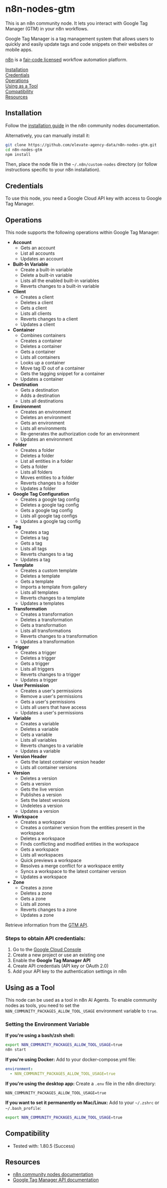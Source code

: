 # n8n-nodes-gtm  

This is an n8n community node. It lets you interact with Google Tag Manager (GTM) in your n8n workflows.  

Google Tag Manager is a tag management system that allows users to quickly and easily update tags and code snippets on their websites or mobile apps.  

[n8n](https://n8n.io/) is a [fair-code licensed](https://docs.n8n.io/reference/license/) workflow automation platform.  

[Installation](#installation)  
[Credentials](#credentials)    
[Operations](#operations)   
[Using as a Tool](#using-as-a-tool)  
[Compatibility](#compatibility)  
[Resources](#resources)  

## Installation  

Follow the [installation guide](https://docs.n8n.io/integrations/community-nodes/installation/) in the n8n community nodes documentation.  

Alternatively, you can manually install it:  

```sh  
git clone https://github.com/elevate-agency-data/n8n-nodes-gtm.git 
cd n8n-nodes-gtm 
npm install  
```  

Then, place the node file in the `~/.n8n/custom-nodes` directory (or follow instructions specific to your n8n installation).   

## Credentials  

To use this node, you need a Google Cloud API key with access to Google Tag Manager.  

## Operations  

This node supports the following operations within Google Tag Manager:  

* **Account**
    - Gets an account
    - List all accounts
    - Updates an account
* **Built-In Variable**
    - Create a built-in variable
    - Delete a built-in variable
    - Lists all the enabled built-in variables
    - Reverts changes to a built-in variable
* **Client**
    - Creates a client
    - Deletes a client
    - Gets a client
    - Lists all clients
    - Reverts changes to a client
    - Updates a client
* **Container**
    - Combines containers
    - Creates a container
    - Deletes a container
    - Gets a container
    - Lists all containers
    - Looks up a container
    - Move tag ID out of a container
    - Gets the tagging snippet for a container
    - Updates a container
* **Destination**
    - Gets a destination
    - Adds a destination
    - Lists all destinations
* **Environment**
    - Creates an environment
    - Deletes an environment
    - Gets an environment
    - Lists all environments
    - Re-generates the authorization code for an environment
    - Updates an environment
* **Folder**
    - Creates a folder
    - Deletes a folder
    - List all entities in a folder
    - Gets a folder
    - Lists all folders
    - Moves entities to a folder
    - Reverts changes to a folder
    - Updates a folder
* **Google Tag Configuration**
    - Creates a google tag config
    - Deletes a google tag config
    - Gets a google tag config
    - Lists all google tag configs
    - Updates a google tag config
* **Tag**
    - Creates a tag
    - Deletes a tag
    - Gets a tag
    - Lists all tags
    - Reverts changes to a tag
    - Updates a tag
* **Template**
    - Creates a custom template
    - Deletes a template
    - Gets a template
    - Imports a template from gallery
    - Lists all templates
    - Reverts changes to a template
    - Updates a templates
* **Transformation**
    - Creates a transformation
    - Deletes a transformation
    - Gets a transformation
    - Lists all transformations
    - Reverts changes to a transformation
    - Updates a transformation
* **Trigger**
    - Creates a trigger
    - Deletes a trigger
    - Gets a trigger
    - Lists all triggers
    - Reverts changes to a trigger
    - Updates a trigger
* **User Permission**
    - Creates a user's permissions
    - Remove a user's permissions
    - Gets a user's permissions
    - Lists all users that have access
    - Updates a user's permissions
* **Variable**
    - Creates a variable
    - Deletes a variable
    - Gets a variable
    - Lists all variables
    - Reverts changes to a variable
    - Updates a variable
* **Version Header**
    - Gets the latest container version header
    - Lists all container versions
* **Version**
    - Deletes a version
    - Gets a version
    - Gets the live version
    - Publishes a version
    - Sets the latest versions
    - Undeletes a version
    - Updates a version
* **Workspace**
    - Creates a workspace
    - Creates a container version from the entities present in the workspace
    - Deletes a workspace
    - Finds conflicting and modified entities in the workspace
    - Gets a workspace
    - Lists all workspaces
    - Quick previews a workspace
    - Resolves a merge conflict for a workspace entity
    - Syncs a workspace to the latest container version
    - Updates a workspace
* **Zone**
    - Creates a zone
    - Deletes a zone
    - Gets a zone
    - Lists all zones
    - Reverts changes to a zone
    - Updates a zone

Retrieve information from the [GTM API](https://developers.google.com/tag-platform/tag-manager/api/v2?hl=fr). 

### Steps to obtain API credentials:  

1. Go to the [Google Cloud Console](https://console.cloud.google.com/)  
2. Create a new project or use an existing one  
3. Enable the **Google Tag Manager API**  
4. Create API credentials (API key or OAuth 2.0)  
5. Add your API key to the authentication settings in n8n  

## Using as a Tool

This node can be used as a tool in n8n AI Agents. To enable community nodes as tools, you need to set the `N8N_COMMUNITY_PACKAGES_ALLOW_TOOL_USAGE` environment variable to `true`.

### Setting the Environment Variable

**If you're using a bash/zsh shell:**
```bash
export N8N_COMMUNITY_PACKAGES_ALLOW_TOOL_USAGE=true
n8n start
```

**If you're using Docker:**
Add to your docker-compose.yml file:
```yaml
environment:
  - N8N_COMMUNITY_PACKAGES_ALLOW_TOOL_USAGE=true
```

**If you're using the desktop app:**
Create a `.env` file in the n8n directory:
```
N8N_COMMUNITY_PACKAGES_ALLOW_TOOL_USAGE=true
```

**If you want to set it permanently on Mac/Linux:**
Add to your `~/.zshrc` or `~/.bash_profile`:
```bash
export N8N_COMMUNITY_PACKAGES_ALLOW_TOOL_USAGE=true
```

## Compatibility  

- Tested with: 1.80.5 (Success)

## Resources  

- [n8n community nodes documentation](https://docs.n8n.io/integrations/community-nodes/)  
- [Google Tag Manager API documentation](https://developers.google.com/tag-platform/tag-manager/api/v2)